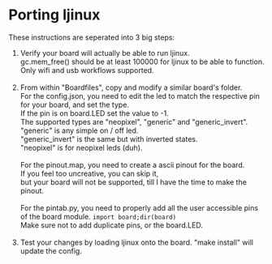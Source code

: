 # Porting ljinux

These instructions are seperated into 3 big steps:

1) Verify your board will actually be able to run ljinux.<br />
    gc.mem_free() should be at least 100000 for ljinux to be able to function.<br />
    Only wifi and usb workflows supported.<br />
    <br />
2) From within "Boardfiles", copy and modify a similar board's folder.<br />
    For the config.json, you need to edit the led to match the respective pin for your board, and set the type.<br />
     If the pin is on board.LED set the value to -1.<br />
     The supported types are "neopixel", "generic" and "generic_invert".<br />
     "generic" is any simple on / off led.<br />
     "generic_invert" is the same but with inverted states.<br />
     "neopixel" is for neopixel leds (duh).<br />
    <br />
    For the pinout.map, you need to create a ascii pinout for the board.<br />
     If you feel too uncreative, you can skip it,<br />
      but your board will not be supported, till I have the time to make the pinout.<br />
    <br />
    For the pintab.py, you need to properly add all the user accessible pins of the board module.
     <code>import board;dir(board)</code><br />
     Make sure not to add duplicate pins, or the board.LED.<br />
    <br />
3) Test your changes by loading ljinux onto the board.
    "make install" will update the config.
